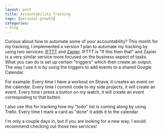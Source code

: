 ```yaml
---
layout: post
title: Accountability Tracking
tags: [personal-growth]
categories:
- blog
---
```


Curious about how to automate some of your accountability? This month for my tracking, I implemented a version 1 plan to automate my tracking by using two services: [IFTTT](ifttt.com) and [Zapier](zapier.com/apps). IFTTT is "If this then that" and Zapier is a very similar service more focused on the business aspect of tasks. What you can do is set up certain "triggers" which then create an output. The way I use it is by using the triggers to add events to a shared Google Calendar.

For example:
Every time I have a workout on Strava, it creates an event on the calendar.
Every time I commit code to my side projects, it will create an event.
Every time I press a button on my watch, it will create an event correspoding to that button.

I also use this for tracking how my "todo" list is coming along by using Trello. Every time I mark a card as "done" it adds it to the calendar.

I'm only a couple days in, but if you are looking for a new way, I would recommend checking out those two services!